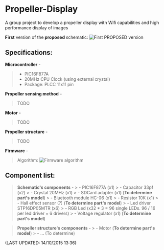 # Propeller-Display
A group project to develop a propeller display with Wifi capabilities and high performance display of images

**First** version of the **proposed** schematic:
![First PROPOSED version](http://i.imgur.com/gKJlont.png)

Specifications:
---------------
**Microcontroller** - 
> - PIC16F877A
> - 20MHz CPU Clock (using external crystal)
> - Package: PLCC 11x11 pin

**Propeller sensing method** -
> TODO

**Motor** - 
> TODO 

**Propeller structure** - 
> TODO

**Firmware** -
> Algorithm:
	![Firmware algorithm](http://i.imgur.com/M1VnChr.png)
	

Component list:
---------------

> **Schematic's components** -
	> - PIC16F877A (x1)
	> - Capacitor 33pf (x2) 
	> - Crystal 20MHz (x1)
	> - SDCard adapter (x1) (**To determine part's model**)
	> - Bluetooth module HC-06 (x1)
	> - Resistor 10K (x1)
	> - Hall effect sensor (?) (**To determine part's model**)
	> - Led driver STP16DP05MTR (x6)
	> - RGB Led (x32 * 3 = 96 single LEDs. 96 / 16 per led driver = 6 drivers)
	> - Voltage regulator (x1) (**To determine part's model**)

> **Propeller structure's components** -
	> - Motor (**To determine part's model**)
	> - ... (To determine)
	

(LAST UPDATED: 14/10/2015 13:36)